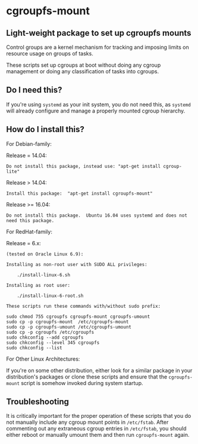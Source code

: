 # cgroupfs-mount

## Light-weight package to set up cgroupfs mounts

Control groups are a kernel mechanism for tracking and imposing limits on
resource usage on groups of tasks.

These scripts set up cgroups at boot without doing any cgroup management or
doing any classification of tasks into cgroups.

## Do I need this?

If you're using `systemd` as your init system, you do not need this, as
`systemd` will already configure and manage a properly mounted cgroup hierarchy.

## How do I install this?

For Debian-family:

Release = 14.04:

	Do not install this package, instead use: "apt-get install cgroup-lite"

Release > 14.04:

	Install this package:  "apt-get install cgroupfs-mount"

Release >= 16.04:

	Do not install this package.  Ubuntu 16.04 uses systemd and does not need this package.

For RedHat-family:

Release = 6.x: 

	(tested on Oracle Linux 6.9):
	
	Installing as non-root user with SUDO ALL privileges:

		./install-linux-6.sh

	Installing as root user:

		./install-linux-6-root.sh

	These scripts run these commands with/without sudo prefix:

	sudo chmod 755 cgroupfs cgroupfs-mount cgroupfs-umount
	sudo cp -p cgroupfs-mount  /etc/cgroupfs-mount
	sudo cp -p cgroupfs-umount /etc/cgroupfs-umount
	sudo cp -p cgroupfs /etc/cgroupfs
	sudo chkconfig --add cgroupfs
	sudo chkconfig --level 345 cgroupfs
	sudo chkconfig --list

For Other Linux Architectures:

If you're on some other distribution, either look for a similar package in your
distribution's packages or clone these scripts and ensure that the
`cgroupfs-mount` script is somehow invoked during system startup.

## Troubleshooting

It is critically important for the proper operation of these scripts that you do
not manually include any cgroup mount points in `/etc/fstab`.  After commenting
out any extraneous cgroup entries in `/etc/fstab`, you should either reboot or
manually umount them and then run `cgroupfs-mount` again.
